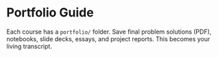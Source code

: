 # Portfolio Guide

Each course has a `portfolio/` folder. Save final problem solutions (PDF), notebooks, slide decks, essays, and project reports. This becomes your living transcript.
